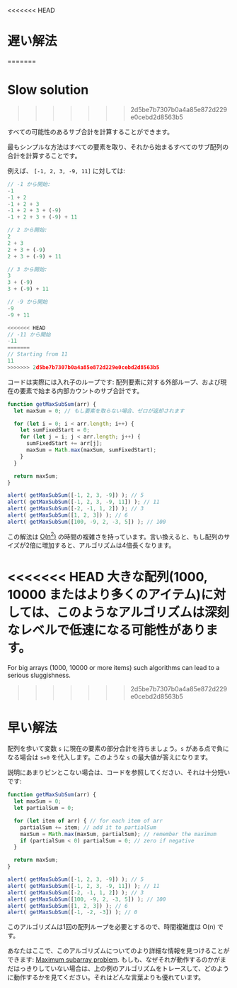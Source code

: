 <<<<<<< HEAD
# 遅い解法
=======
# Slow solution
>>>>>>> 2d5be7b7307b0a4a85e872d229e0cebd2d8563b5

すべての可能性のあるサブ合計を計算することができます。

最もシンプルな方法はすべての要素を取り、それから始まるすべてのサブ配列の合計を計算することです。

例えば、 `[-1, 2, 3, -9, 11]` に対しては:

```js no-beautify
// -1 から開始:
-1
-1 + 2
-1 + 2 + 3
-1 + 2 + 3 + (-9)
-1 + 2 + 3 + (-9) + 11

// 2 から開始:
2
2 + 3
2 + 3 + (-9)
2 + 3 + (-9) + 11

// 3 から開始:
3
3 + (-9)
3 + (-9) + 11

// -9 から開始
-9
-9 + 11

<<<<<<< HEAD
// -11 から開始
-11
=======
// Starting from 11
11
>>>>>>> 2d5be7b7307b0a4a85e872d229e0cebd2d8563b5
```

コードは実際には入れ子のループです: 配列要素に対する外部ループ、および現在の要素で始まる内部カウントのサブ合計です。

```js run
function getMaxSubSum(arr) {
  let maxSum = 0; // もし要素を取らない場合、ゼロが返却されます

  for (let i = 0; i < arr.length; i++) {
    let sumFixedStart = 0;
    for (let j = i; j < arr.length; j++) {
      sumFixedStart += arr[j];
      maxSum = Math.max(maxSum, sumFixedStart);
    }
  }

  return maxSum;
}

alert( getMaxSubSum([-1, 2, 3, -9]) ); // 5
alert( getMaxSubSum([-1, 2, 3, -9, 11]) ); // 11
alert( getMaxSubSum([-2, -1, 1, 2]) ); // 3
alert( getMaxSubSum([1, 2, 3]) ); // 6
alert( getMaxSubSum([100, -9, 2, -3, 5]) ); // 100
```

この解法は [O(n<sup>2</sup>)](https://en.wikipedia.org/wiki/Big_O_notation) の時間の複雑さを持っています。言い換えると、もし配列のサイズが2倍に増加すると、アルゴリズムは4倍長くなります。

<<<<<<< HEAD
大きな配列(1000, 10000 またはより多くのアイテム)に対しては、このようなアルゴリズムは深刻なレベルで低速になる可能性があります。
=======
For big arrays (1000, 10000 or more items) such algorithms can lead to a serious sluggishness.
>>>>>>> 2d5be7b7307b0a4a85e872d229e0cebd2d8563b5

# 早い解法

配列を歩いて変数 `s` に現在の要素の部分合計を持ちましょう。`s` がある点で負になる場合は `s=0` を代入します。このような `s` の最大値が答えになります。

説明にあまりピンとこない場合は、コードを参照してください、それは十分短いです:

```js run demo
function getMaxSubSum(arr) {
  let maxSum = 0;
  let partialSum = 0;

  for (let item of arr) { // for each item of arr
    partialSum += item; // add it to partialSum
    maxSum = Math.max(maxSum, partialSum); // remember the maximum
    if (partialSum < 0) partialSum = 0; // zero if negative
  }

  return maxSum;
}

alert( getMaxSubSum([-1, 2, 3, -9]) ); // 5
alert( getMaxSubSum([-1, 2, 3, -9, 11]) ); // 11
alert( getMaxSubSum([-2, -1, 1, 2]) ); // 3
alert( getMaxSubSum([100, -9, 2, -3, 5]) ); // 100
alert( getMaxSubSum([1, 2, 3]) ); // 6
alert( getMaxSubSum([-1, -2, -3]) ); // 0
```

このアルゴリズムは1回の配列ループを必要とするので、時間複雑度は O(n) です。

あなたはここで、このアルゴリズムについてのより詳細な情報を見つけることができます: [Maximum subarray problem](http://en.wikipedia.org/wiki/Maximum_subarray_problem). もしも、なぜそれが動作するのかがまだはっきりしていない場合は、上の例のアルゴリズムをトレースして、どのように動作するかを見てください。それはどんな言葉よりも優れています。
